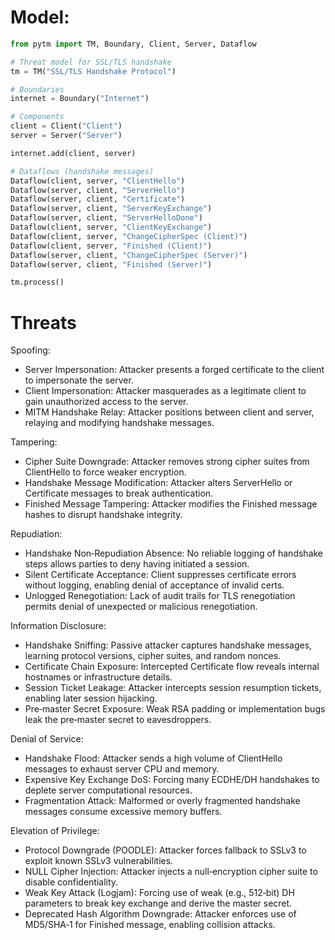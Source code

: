 # Model:
```python
from pytm import TM, Boundary, Client, Server, Dataflow

# Threat model for SSL/TLS handshake
tm = TM("SSL/TLS Handshake Protocol")

# Boundaries
internet = Boundary("Internet")

# Components
client = Client("Client")
server = Server("Server")

internet.add(client, server)

# Dataflows (handshake messages)
Dataflow(client, server, "ClientHello")
Dataflow(server, client, "ServerHello")
Dataflow(server, client, "Certificate")
Dataflow(server, client, "ServerKeyExchange")
Dataflow(server, client, "ServerHelloDone")
Dataflow(client, server, "ClientKeyExchange")
Dataflow(client, server, "ChangeCipherSpec (Client)")
Dataflow(client, server, "Finished (Client)")
Dataflow(server, client, "ChangeCipherSpec (Server)")
Dataflow(server, client, "Finished (Server)")

tm.process()
```

# Threats
Spoofing:
- Server Impersonation: Attacker presents a forged certificate to the client to impersonate the server.
- Client Impersonation: Attacker masquerades as a legitimate client to gain unauthorized access to the server.
- MITM Handshake Relay: Attacker positions between client and server, relaying and modifying handshake messages.

Tampering:
- Cipher Suite Downgrade: Attacker removes strong cipher suites from ClientHello to force weaker encryption.
- Handshake Message Modification: Attacker alters ServerHello or Certificate messages to break authentication.
- Finished Message Tampering: Attacker modifies the Finished message hashes to disrupt handshake integrity.

Repudiation:
- Handshake Non‑Repudiation Absence: No reliable logging of handshake steps allows parties to deny having initiated a session.
- Silent Certificate Acceptance: Client suppresses certificate errors without logging, enabling denial of acceptance of invalid certs.
- Unlogged Renegotiation: Lack of audit trails for TLS renegotiation permits denial of unexpected or malicious renegotiation.

Information Disclosure:
- Handshake Sniffing: Passive attacker captures handshake messages, learning protocol versions, cipher suites, and random nonces.
- Certificate Chain Exposure: Intercepted Certificate flow reveals internal hostnames or infrastructure details.
- Session Ticket Leakage: Attacker intercepts session resumption tickets, enabling later session hijacking.
- Pre‑master Secret Exposure: Weak RSA padding or implementation bugs leak the pre‑master secret to eavesdroppers.

Denial of Service:
- Handshake Flood: Attacker sends a high volume of ClientHello messages to exhaust server CPU and memory.
- Expensive Key Exchange DoS: Forcing many ECDHE/DH handshakes to deplete server computational resources.
- Fragmentation Attack: Malformed or overly fragmented handshake messages consume excessive memory buffers.

Elevation of Privilege:
- Protocol Downgrade (POODLE): Attacker forces fallback to SSLv3 to exploit known SSLv3 vulnerabilities.
- NULL Cipher Injection: Attacker injects a null‑encryption cipher suite to disable confidentiality.
- Weak Key Attack (Logjam): Forcing use of weak (e.g., 512‑bit) DH parameters to break key exchange and derive the master secret.
- Deprecated Hash Algorithm Downgrade: Attacker enforces use of MD5/SHA‑1 for Finished message, enabling collision attacks.
